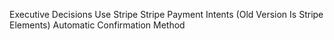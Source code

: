 Executive Decisions
    Use Stripe
    Stripe Payment Intents (Old Version Is Stripe Elements)
    Automatic Confirmation Method




